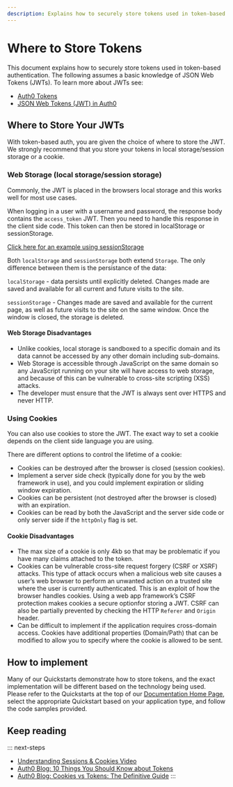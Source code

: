 ```yaml
---
description: Explains how to securely store tokens used in token-based authentication. 
---
```

# Where to Store Tokens

 This document explains how to securely store tokens used in token-based authentication. The following assumes a basic knowledge of JSON Web Tokens (JWTs). To learn more about JWTs see:

 * [Auth0 Tokens](/tokens)
 * [JSON Web Tokens (JWT) in Auth0](/jwt)

## Where to Store Your JWTs

With token-based auth, you are given the choice of where to store the JWT. We strongly recommend that you store your tokens in local storage/session storage or a cookie. 

### Web Storage (local storage/session storage)

Commonly, the JWT is placed in the browsers local storage and this works well for most use cases. 

When logging in a user with a username and password, the response body contains the `access_token` JWT. Then you need to handle this response in the client side code. This token can then be stored in localStorage or sessionStorage.

[Click here for an example using sessionStorage](https://github.com/auth0-blog/angular-token-auth/blob/master/auth.client.js#L31)

Both `localStorage` and `sessionStorage` both extend `Storage`. The only difference between them is the persistance of the data:

`localStorage` - data persists until explicitly deleted. Changes made are saved and available for all current and future visits to the site.

`sessionStorage` - Changes made are saved and available for the current page, as well as future visits to the site on the same window. Once the window is closed, the storage is deleted.

#### Web Storage Disadvantages

* Unlike cookies, local storage is sandboxed to a specific domain and its data cannot be accessed by any other domain including sub-domains.
* Web Storage is accessible through JavaScript on the same domain so any JavaScript running on your site will have access to web storage, and because of this can be vulnerable to cross-site scripting (XSS) attacks.
* The developer must ensure that the JWT is always sent over HTTPS and never HTTP.

### Using Cookies

You can also use cookies to store the JWT. The exact way to set a cookie depends on the client side language you are using.

There are different options to control the lifetime of a cookie:

* Cookies can be destroyed after the browser is closed (session cookies).
* Implement a server side check (typically done for you by the web framework in use), and you could implement expiration or sliding window expiration.
* Cookies can be persistent (not destroyed after the browser is closed) with an expiration.
* Cookies can be read by both the JavaScript and the server side code or only server side if the `httpOnly` flag is set.

#### Cookie Disadvantages

*  The max size of a cookie is only 4kb so that may be problematic if you have many claims attached to the token.
* Cookies can be vulnerable cross-site request forgery (CSRF or XSRF) attacks. This type of attack occurs when a malicious web site causes a user’s web browser to perform an unwanted action on a trusted site where the user is currently authenticated. This is an exploit of how the browser handles cookies. Using a web app framework’s CSRF protection makes cookies a secure optionfor storing a JWT. CSRF can also be partially prevented by checking the HTTP `Referer` and `Origin` header.
*  Can be difficult to implement if the application requires cross-domain access. Cookies have additional properties (Domain/Path) that can be modified to allow you to specify where the cookie is allowed to be sent. 

## How to implement

Many of our Quickstarts demonstrate how to store tokens, and the exact implementation will be different based on the technology being used. Please refer to the Quickstarts at the top of our [Documentation Home Page](/), select the appropriate Quickstart based on your application type, and follow the code samples provided.

## Keep reading

::: next-steps
* [Understanding Sessions & Cookies Video](/videos/session-and-cookies)
* [Auth0 Blog: 10 Things You Should Know about Tokens](https://auth0.com/blog/ten-things-you-should-know-about-tokens-and-cookies/)
* [Auth0 Blog: Cookies vs Tokens: The Definitive Guide](https://auth0.com/blog/cookies-vs-tokens-definitive-guide/)
:::
